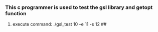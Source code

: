 ### This c programmer is used to test the gsl library and getopt function ###
1. execute command: ./gsl_test 10 -e 11 -s 12 ##

